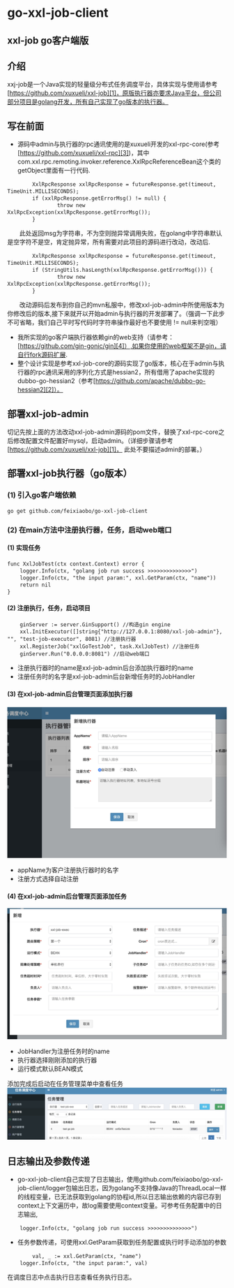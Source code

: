# go-xxl-job-client
## xxl-job go客户端版
## 介绍
xxj-job是一个Java实现的轻量级分布式任务调度平台，具体实现与使用请参考[https://github.com/xuxueli/xxl-job][1]，原版执行器亦要求Java平台，但公司部分项目是golang开发，所有自己实现了go版本的执行器。
## 写在前面
* 源码中admin与执行器的rpc通讯使用的是xuxueli开发的xxl-rpc-core(参考[https://github.com/xuxueli/xxl-rpc][3])，其中com.xxl.rpc.remoting.invoker.reference.XxlRpcReferenceBean这个类的getObject里面有一行代码. 

```
		XxlRpcResponse xxlRpcResponse = futureResponse.get(timeout, TimeUnit.MILLISECONDS);
		if (xxlRpcResponse.getErrorMsg() != null) {
				throw new XxlRpcException(xxlRpcResponse.getErrorMsg());
		}
```
&emsp;&emsp;此处返回msg为字符串，不为空则抛异常调用失败，在golang中字符串默认是空字符不是空，肯定抛异常，所有需要对此项目的源码进行改动，改动后.  

```
		XxlRpcResponse xxlRpcResponse = futureResponse.get(timeout, TimeUnit.MILLISECONDS);
		if (StringUtils.hasLength(xxlRpcResponse.getErrorMsg())) {
				throw new XxlRpcException(xxlRpcResponse.getErrorMsg());
		}
```
&emsp;&emsp;改动源码后发布到你自己的mvn私服中，修改xxl-job-admin中所使用版本为你修改后的版本,接下来就开以开始admin与执行器的开发部署了。（强调一下此步不可省略，我们自己平时写代码时字符串操作最好也不要使用 != null来判空哦）

* 我所实现的go客户端执行器依赖gin的web支持（请参考：[https://github.com/gin-gonic/gin][4]）,如果你使用的web框架不是gin，请自行fork源码扩展.
* 整个设计实现是参考xxl-job-core的源码实现了go版本，核心在于admin与执行器的rpc通讯采用的序列化方式是hessian2，所有借用了apache实现的dubbo-go-hessian2（参考[https://github.com/apache/dubbo-go-hessian2][2]）。

## 部署xxl-job-admin
切记先按上面的方法改动xxl-job-admin源码的pom文件，替换了xxl-rpc-core之后修改配置文件配置好mysql，启动admin。（详细步骤请参考[https://github.com/xuxueli/xxl-job][1]， 此处不要描述admin的部署。）
## 部署xxl-job执行器（go版本）
### (1) 引入go客户端依赖
```
go get github.com/feixiaobo/go-xxl-job-client
```
### (2) 在main方法中注册执行器，任务，启动web端口
#### (1) 实现任务
```
func XxlJobTest(ctx context.Context) error {
	logger.Info(ctx, "golang job run success >>>>>>>>>>>>>>")
	logger.Info(ctx, "the input param:", xxl.GetParam(ctx, "name"))
	return nil
}
```
#### (2) 注册执行，任务，启动项目
```
	ginServer := server.GinSupport() //构造gin engine
	xxl.InitExecutor([]string{"http://127.0.0.1:8080/xxl-job-admin"}, "", "test-job-executor", 8081) //注册执行器
	xxl.RegisterJob("xxlGoTestJob", task.XxlJobTest) //注册任务
	ginServer.Run("0.0.0.0:8081") //启动web端口
```
* 注册执行器时的name是xxl-job-admin后台添加执行器时的name
* 注册任务时的名字是xxl-job-admin后台新增任务时的JobHandler
#### (3) 在xxl-job-admin后台管理页面添加执行器
![](https://github.com/feixiaobo/images/blob/master/1577631644200.jpg)
* appName为客户注册执行器时的名字
* 注册方式选择自动注册
#### (4) 在xxl-job-admin后台管理页面添加任务
![](https://github.com/feixiaobo/images/blob/master/1577631684132.jpg)
* JobHandler为注册任务时的name
* 执行器选择刚刚添加的执行器
* 运行模式默认BEAN模式

添加完成后启动在任务管理菜单中查看任务
![](https://github.com/feixiaobo/images/blob/master/1577632360005.jpg)
## 日志输出及参数传递
* go-xxl-job-client自己实现了日志输出，使用github.com/feixiaobo/go-xxl-job-client/logger包输出日志，因为golang不支持像Java的ThreadLocal一样的线程变量，已无法获取到golang的协程id,所以日志输出依赖的内容已存到context上下文遍历中，故log需要使用context变量。可参考任务配置中的日志输出,  
```
	logger.Info(ctx, "golang job run success >>>>>>>>>>>>>>")
```

* 任务参数传递，可使用xxl.GetParam获取到任务配置或执行时手动添加的参数
```
        val, _ := xxl.GetParam(ctx, "name")
	logger.Info(ctx, "the input param:", val)
```
在调度日志中点击执行日志查看任务执行日志。

[1]: https://github.com/xuxueli/xxl-job	
[2]: https://github.com/apache/dubbo-go-hessian2
[3]: https://github.com/xuxueli/xxl-rpc
[4]: https://github.com/gin-gonic/gin
